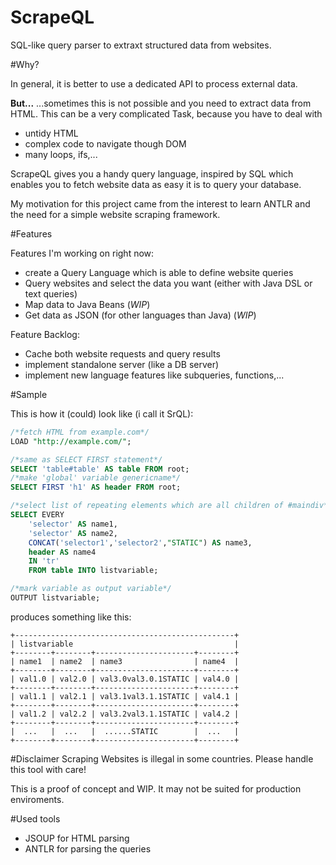 # ScrapeQL
SQL-like query parser to extraxt structured data from websites.

#Why?

In general, it is better to use a dedicated API to process external data.

**But...**
...sometimes this is not possible and you need to extract data from HTML. This can be a very complicated Task, because you have to deal with
 - untidy HTML
 - complex code to navigate though DOM
 - many loops, ifs,...

ScrapeQL gives you a handy query language, inspired by SQL which enables you to fetch website data as easy it is to query your database.

My motivation for this project came from the interest to learn ANTLR and the need for a simple website scraping framework.

#Features

Features I'm working on right now:

 - create a Query Language which is able to define website queries
 - Query websites and select the data you want (either with Java DSL or text queries)
 - Map data to Java Beans (*WIP*)
 - Get data as JSON (for other languages than Java) (*WIP*)

Feature Backlog:

 - Cache both website requests and query results
 - implement standalone server (like a DB server)
 - implement new language features like subqueries, functions,...

#Sample

This is how it (could) look like (i call it SrQL):

```sql
/*fetch HTML from example.com*/
LOAD "http://example.com/"; 

/*same as SELECT FIRST statement*/
SELECT 'table#table' AS table FROM root; 
/*make 'global' variable genericname*/
SELECT FIRST 'h1' AS header FROM root; 

/*select list of repeating elements which are all children of #maindiv*/
SELECT EVERY 
    'selector' AS name1, 
    'selector' AS name2, 
    CONCAT('selector1','selector2',"STATIC") AS name3, 
    header AS name4 
    IN 'tr'
    FROM table INTO listvariable;

/*mark variable as output variable*/
OUTPUT listvariable; 
```
produces something like this:

```
+-------------------------------------------------+
| listvariable                                    |
+--------+--------+----------------------+--------+
| name1  | name2  | name3                | name4  |
+--------+--------+----------------------+--------+
| val1.0 | val2.0 | val3.0val3.0.1STATIC | val4.0 |
+--------+--------+----------------------+--------+
| val1.1 | val2.1 | val3.1val3.1.1STATIC | val4.1 |
+--------+--------+----------------------+--------+
| val1.2 | val2.2 | val3.2val3.1.1STATIC | val4.2 |
+--------+--------+----------------------+--------+
|  ...   |  ...   |  ......STATIC        |  ...   |
+--------+--------+----------------------+--------+
```

#Disclaimer
Scraping Websites is illegal in some countries. Please handle this tool with care!

This is a proof of concept and WIP. It may not be suited for production enviroments.

#Used tools

 - JSOUP for HTML parsing
 - ANTLR for parsing the queries
